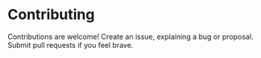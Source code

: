 # Contributing

Contributions are welcome! Create an issue, explaining a bug or proposal. Submit pull requests if you feel brave.
